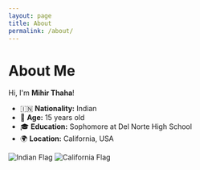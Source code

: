 ```yaml
---
layout: page
title: About
permalink: /about/
---
```

# About Me

 Hi, I'm **Mihir Thaha**!

- 🇮🇳 **Nationality:** Indian
- 🎂 **Age:** 15 years old
- 🎓 **Education:** Sophomore at Del Norte High School
- 🌍 **Location:** California, USA

![Indian Flag](https://upload.wikimedia.org/wikipedia/en/4/41/Flag_of_India.svg) ![California Flag](https://upload.wikimedia.org/wikipedia/commons/0/01/Flag_of_California.svg)
